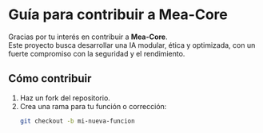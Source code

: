 # Guía para contribuir a Mea-Core

Gracias por tu interés en contribuir a **Mea-Core**.  
Este proyecto busca desarrollar una IA modular, ética y optimizada, con un fuerte compromiso con la seguridad y el rendimiento.

## Cómo contribuir
1. Haz un fork del repositorio.
2. Crea una rama para tu función o corrección:
   ```bash
   git checkout -b mi-nueva-funcion
